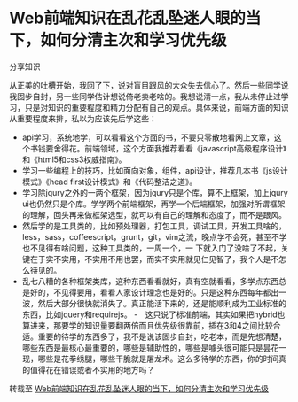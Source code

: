 # Web前端知识在乱花乱坠迷人眼的当下，如何分清主次和学习优先级
分享知识

  从正美的吐槽开始，我回了下，说对盲目跟风的大众失去信心了。然后一些同学说我固步自封，另一些同学估计想说倚老卖老啥的。我想说清一点，我从未停止过学习，只是对知识的重要程度和精力分配有自己的观点。具体来说，前端方面的知识从重要程度来排，私以为应该先后学这些：
  - api学习，系统地学，可以看看这个方面的书，不要只零散地看网上文章，这个书钱要舍得花。前端领域，这个方面我推荐看看《javascript高级程序设计》和《html5和css3权威指南》。
  - 学习一些编程上的技巧，比如面向对象，组件，api设计，推荐几本书《js设计模式》《head first设计模式》和《代码整洁之道》。
  - 学习除jqury之外的一两个框架，因为jqury只是个库，算不上框架，加上jqury ui也仍然只是个库。学学两个前端框架，再学一个后端框架，加强对所谓框架的理解，回头再来做框架选型，就可以有自己的理解和态度了，而不是跟风。
  - 然后学的是工具类的，比如预处理器，打包工具，调试工具，开发工具啥的，less，sass，coffeescript，grunt，git，vim之流，晚点学不会死，甚至不学也不见得有啥问题，这种工具类的，一周一个，一 下就入门了没啥了不起，关键在于实不实用，不实用不用也罢，而实不实用就见仁见智了，我个人是不怎么待见的。
  - 乱七八糟的各种框架类库，这种东西看看就好，真有空就看看，多学点东西总是好的，不见得要用，看看人家设计理念也是好的。只是这种东西每年都出一波，然后大部分很快就消失了。真正能活下来的，还是能顺利成为工业标准的东西，比如jquery和requirejs。
  -　这只说了标准前端，其实如果把hybrid也算进来，那要学的知识量要翻两倍而且优先级很靠前，插在3和4之间比较合适。重要的待学的东西多了，我不是说该固步自封，吃老本，而是先想清楚，哪些东西是最核心最重要的，哪些是辅助性的，哪些是噱头很可能只是昙花一现，哪些是花拳绣腿，哪些干脆就是屠龙术。这么多待学的东西，你的时间真的值得花在错误或者不实用的地方吗？

转载至 [ Web前端知识在乱花乱坠迷人眼的当下，如何分清主次和学习优先级 ](http://www.admin10000.com/document/6839.html)
